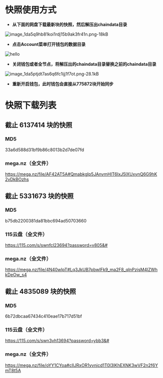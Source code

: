 # 快照使用方式

* **从下面的网盘下载最新块的快照，然后解压出chaindata目录**

![image_1da5q9hb81koi1rdj15b9ak3fr41n.png-18kB](http://static.zybuluo.com/erlenzi-han/0nbf83387yyvafrb8agdeyp4/image_1da5q9hb81koi1rdj15b9ak3fr41n.png)



* **点击Account菜单打开钱包的数据目录**

![hello](http://static.zybuluo.com/erlenzi-han/ainpbz554bxxf6hu952o2e9l/image_1da5pl77o1jhj1fhdfggfpi1p4e9.png)



* **关闭钱包或者全节点，将解压出的chaindata目录替换之前的chaindata目录**

![image_1da5ptjdt7as6q6fc1ijj1f7ot.png-28.1kB](http://static.zybuluo.com/erlenzi-han/gfg5d758wedytgl1vqkpts2q/image_1da5ptjdt7as6q6fc1ijj1f7ot.png)



* **重新开启钱包，此时钱包会直接从775872块开始同步**





# 快照下载列表

## 截止 6137414 块的快照

### MD5

33a6d588d31bf9b86c8013b2d7de07fd

### mega.nz（全文件）

https://mega.nz/file/AF42AT5A#QmabkgIp5JAnvmHIT6IxJ5lXUxynQ6G9hK2vDkBOzhs



## 截止 5331673 块的快照

### MD5

b75db2200381da81bbc694ad50703660

### 115云盘（全文件）

https://115.com/s/swnfcl23694?password=v805&#

### mega.nz（全文件）

https://mega.nz/file/4N40wIpT#Lq3JkUB7pbwIFk9_ma2F8_qInPzjsM4IZWhkDeOw_s4



## 截止 4835089 块的快照

### MD5

6b72dbcaa67434c410eae17b717d51bf

### 115云盘（全文件）

https://115.com/s/swn3vh13694?password=ybb3&#

### mega.nz（全文件）

https://mega.nz/file/oYY1CYoa#cIlJRxOR1yvnjcd1T0l3IKhEXNK3wVF2n2f6YmT8t5A
